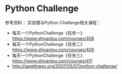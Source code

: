 # Python Challenge

参考资料：
实验楼与Python Challenge相关课程：
- 每天一个PythonChallenge《任务一》 https://www.shiyanlou.com/courses/408
- 每天一个PythonChallenge《任务二》https://www.shiyanlou.com/courses/409
- 每天一个PythonChallenge《任务三》https://www.shiyanlou.com/courses/411
- http://garethrees.org/2007/05/07/python-challenge/